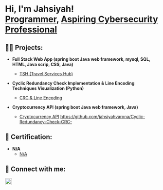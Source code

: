 <h1>Hi, I'm Jahsiyah! <br/><a href="https://github.com/jahsiyahvarona">Programmer</a>, <a href="www.linkedin.com/in/jahsiyahvarona">Aspiring Cybersecurity Professional</a>

<h2>👨‍💻 Projects:</h2>

- <b>Full Stack Web App (spring boot Java web framework, mysql, SQL, HTML, Java scrip, CSS, Java)</b>
  - [TSH (Travel Services Hub)](https://github.com/jahsiyahvarona/travel-service-hub) <b></b></i>

- <b>Cyclic Redundancy Check Implementation & Line Encoding Techniques Visualization (Python)</b>
  - [CRC &  Line Encoding](https://github.com/jahsiyahvarona/Cyclic-Redundancy-Check-CRC-) <b></b></i>
  
- <b>Cryptocurrency API (spring boot Java web framework, Java)</b>
  - [Cryptocurrency API](https://github.com/jahsiyahvarona/crypto-api) <b></b></i>
https://github.com/jahsiyahvarona/Cyclic-Redundancy-Check-CRC-

<h2>📄 Certification:</h2>

- <b>N/A</b>
  - [N/A](https://github.com/joshmadakor1/Algorithms-Practice)

<h2> 🤳 Connect with me:</h2>


[<img align="left" alt="jahsiyahvarona | LinkedIn" width="22px" src="https://cdn.jsdelivr.net/npm/simple-icons@v3/icons/linkedin.svg" />][linkedin]

[linkedin]: https://linkedin.com/in/jahsiyahvarona



